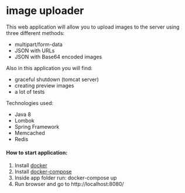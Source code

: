 # image uploader 

This web application will allow you to upload images to the server using three different methods:

* multipart/form-data
* JSON with URLs
* JSON with Base64 encoded images

Also in this application you will find:
* graceful shutdown (tomcat server)
* creating preview images
* a lot of tests

Technologies used:
* Java 8
* Lombok
* Spring Framework
* Memcached
* Redis

#### How to start application:

1. Install [docker](https://docs.docker.com/install/)
2. Install [docker-compose](https://docs.docker.com/compose/install/)
3. Inside app folder run: docker-compose up
4. Run browser and go to http://localhost:8080/
